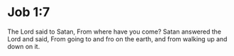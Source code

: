 # Job 1:7

The Lord said to Satan, From where have you come? Satan answered the Lord and said, From going to and fro on the earth, and from walking up and down on it.
